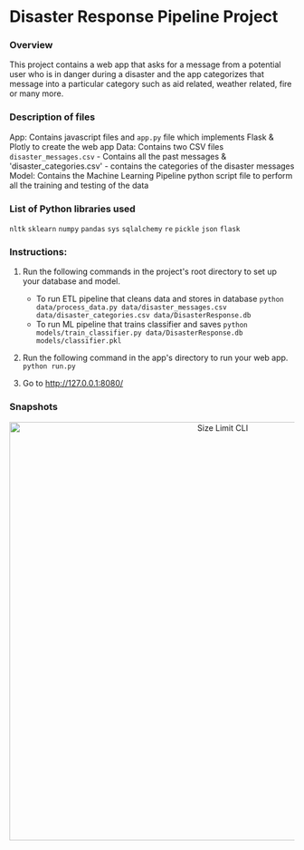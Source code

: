 # Disaster Response Pipeline Project

### Overview
This project contains a web app that asks for a message from a potential user who is in danger during a disaster and the app categorizes that message into a particular category such as aid related, weather related, fire or many more.

### Description of files
App: Contains javascript files and `app.py` file  which implements Flask & Plotly to create the web app
Data: Contains two CSV files `disaster_messages.csv` - Contains all the past messages & 'disaster_categories.csv' - contains the categories of the disaster messages
Model: Contains the Machine Learning Pipeline python script file to perform all the training and testing of the data

### List of Python libraries used
`nltk`
`sklearn`
`numpy`
`pandas`
`sys`
`sqlalchemy`
`re`
`pickle`
`json`
`flask`

### Instructions:
1. Run the following commands in the project's root directory to set up your database and model.

    - To run ETL pipeline that cleans data and stores in database
        `python data/process_data.py data/disaster_messages.csv data/disaster_categories.csv data/DisasterResponse.db`
    - To run ML pipeline that trains classifier and saves
        `python models/train_classifier.py data/DisasterResponse.db models/classifier.pkl`

2. Run the following command in the app's directory to run your web app.
    `python run.py`

3. Go to http://127.0.0.1:8080/ 

### Snapshots
<p align="center">
  <img src="./img/example.png" alt="Size Limit CLI" width="738">
</p>
